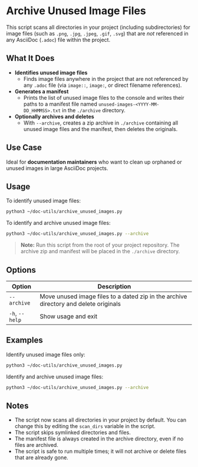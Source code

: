 # Archive Unused Image Files

This script scans all directories in your project (including subdirectories) for image files (such as `.png`, `.jpg`, `.jpeg`, `.gif`, `.svg`) that are *not* referenced in any AsciiDoc (`.adoc`) file within the project.

## What It Does

- **Identifies unused image files**
  - Finds image files anywhere in the project that are not referenced by any `.adoc` file (via `image::`, `image:`, or direct filename references).
- **Generates a manifest**
  - Prints the list of unused image files to the console and writes their paths to a manifest file named `unused-images-<YYYY-MM-DD_HHMMSS>.txt` in the `./archive` directory.
- **Optionally archives and deletes**
  - With `--archive`, creates a zip archive in `./archive` containing all unused image files and the manifest, then deletes the originals.

## Use Case

Ideal for **documentation maintainers** who want to clean up orphaned or unused images in large AsciiDoc projects.

## Usage

To identify unused image files:
```sh
python3 ~/doc-utils/archive_unused_images.py
```

To identify and archive unused image files:
```sh
python3 ~/doc-utils/archive_unused_images.py --archive
```

> **Note:** Run this script from the root of your project repository. The archive zip and manifest will be placed in the `./archive` directory.

## Options

| Option        | Description                                                        |
| -------------|--------------------------------------------------------------------|
| `--archive`  | Move unused image files to a dated zip in the archive directory and delete originals |
| `-h`, `--help` | Show usage and exit                                              |

## Examples

Identify unused image files only:
```sh
python3 ~/doc-utils/archive_unused_images.py
```

Identify and archive unused image files:
```sh
python3 ~/doc-utils/archive_unused_images.py --archive
```

## Notes

- The script now scans all directories in your project by default. You can change this by editing the `scan_dirs` variable in the script.
- The script skips symlinked directories and files.
- The manifest file is always created in the archive directory, even if no files are archived.
- The script is safe to run multiple times; it will not archive or delete files that are already gone.
